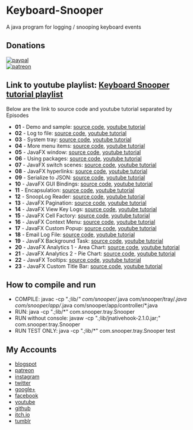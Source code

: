 # Keyboard-Snooper
A java program for logging / snooping keyboard events

## Donations
[![paypal](https://www.paypalobjects.com/en_US/i/btn/btn_donate_SM.gif)](https://www.paypal.me/doppelgunner)  
[![patreon](https://c5.patreon.com/external/logo/logomarkOrange.svg)](https://www.patreon.com/doppelgunner)

## Link to youtube playlist: [Keyboard Snooper tutorial playlist](https://www.youtube.com/watch?v=QcEAiVRO6xk&list=PLlRMSK1suXjNzJYi2LFrcizgV9mSUto6x)
Below are the link to source code and youtube tutorial separated by Episodes
* **01** - Demo and sample: [source code](https://github.com/doppelgunner/Keyboard-Snooper/tree/Snooper_01), [youtube tutorial](https://youtu.be/QcEAiVRO6xk)
* **02** - Log to file: [source code](https://github.com/doppelgunner/Keyboard-Snooper/tree/Snooper_02), [youtube tutorial](https://youtu.be/Y72M0DnOPew)
* **03** - System tray: [source code](https://github.com/doppelgunner/Keyboard-Snooper/tree/Snooper_03), [youtube tutorial](https://youtu.be/QUlm5h9sscg)
* **04** - More menu items: [source code](https://github.com/doppelgunner/Keyboard-Snooper/tree/Snooper_04), [youtube tutorial](https://youtu.be/8qMEgWnZVqg)
* **05** - JavaFX window: [source code](https://github.com/doppelgunner/Keyboard-Snooper/tree/Snooper_05), [youtube tutorial](https://youtu.be/AXeCsdYh2dY)
* **06** - Using packages: [source code](https://github.com/doppelgunner/Keyboard-Snooper/tree/Snooper_06), [youtube tutorial](https://youtu.be/Pf_l3bMCEo4)
* **07** - JavaFX switch scenes: [source code](https://github.com/doppelgunner/Keyboard-Snooper/tree/Snooper_07), [youtube tutorial](https://youtu.be/Nkv9X12WpkQ)
* **08** - JavaFX hyperlinks: [source code](https://github.com/doppelgunner/Keyboard-Snooper/tree/Snooper_08), [youtube tutorial](https://youtu.be/vqZ7B2rgssc)
* **09** - Serialize to JSON: [source code](https://github.com/doppelgunner/Keyboard-Snooper/tree/Snooper_09), [youtube tutorial](https://youtu.be/shsNVGtvWWY)
* **10** - JavaFX GUI Bindings: [source code](https://github.com/doppelgunner/Keyboard-Snooper/tree/Snooper_10), [youtube tutorial](https://youtu.be/kKpPnneWIYk)
* **11** - Encapsulation: [source code](https://github.com/doppelgunner/Keyboard-Snooper/tree/Snooper_11), [youtube tutorial](https://youtu.be/ncZF_D8m0l8)
* **12** - SnoopLog Reader: [source code](https://github.com/doppelgunner/Keyboard-Snooper/tree/Snooper_12), [youtube tutorial](https://youtu.be/Vead9l0PDrM)
* **13** - JavaFX Pagination: [source code](https://github.com/doppelgunner/Keyboard-Snooper/tree/Snooper_13), [youtube tutorial](https://youtu.be/DGG8O-KHN6I)
* **14** - JavaFX View Key Logs: [source code](https://github.com/doppelgunner/Keyboard-Snooper/tree/Snooper_14), [youtube tutorial](https://youtu.be/6JA-HImuM2g)
* **15** - JavaFX Cell Factory: [source code](https://github.com/doppelgunner/Keyboard-Snooper/tree/Snooper_15), [youtube tutorial](https://youtu.be/KEGwOLwvtKI)
* **16** - JavaFX Context Menu: [source code](https://github.com/doppelgunner/Keyboard-Snooper/tree/Snooper_16), [youtube tutorial](https://youtu.be/UVSnubkkbq0)
* **17** - JavaFX Custom Popup: [source code](https://github.com/doppelgunner/Keyboard-Snooper/tree/Snooper_17), [youtube tutorial](https://youtu.be/qPyLfyflk_Q)
* **18** - Email Log File: [source code](https://github.com/doppelgunner/Keyboard-Snooper/tree/Snooper_18), [youtube tutorial](https://youtu.be/yYcqV_xK9wg)
* **19** - JavaFX Background Task: [source code](https://github.com/doppelgunner/Keyboard-Snooper/tree/Snooper_19), [youtube tutorial](https://youtu.be/bkcOqwu5nu4)
* **20** - JavaFX Analytics 1 - Area Chart: [source code](https://github.com/doppelgunner/Keyboard-Snooper/tree/Snooper_20), [youtube tutorial](https://youtu.be/QeJsckXk6jo)
* **21** - JavaFX Analytics 2 - Pie Chart: [source code](https://github.com/doppelgunner/Keyboard-Snooper/tree/Snooper_21), [youtube tutorial](https://youtu.be/JoZxqRpsaDU)
* **22** - JavaFX Tooltips: [source code](https://github.com/doppelgunner/Keyboard-Snooper/tree/Snooper_22), [youtube tutorial](https://youtu.be/Mtgt_7ePmc4)
* **23** - JavaFX Custom Title Bar: [source code](https://github.com/doppelgunner/Keyboard-Snooper/tree/Snooper_23), [youtube tutorial](https://youtu.be/UzbqiAfqTKg)




## How to compile and run
  * COMPILE: javac -cp ".;lib/*" com/snooper/*.java com/snooper/tray/*.java com/snooper/app/*.java com/snooper/app/controller/*.java 
  * RUN: java -cp ".;lib/*" com.snooper.tray.Snooper
  * RUN without console: javaw -cp ".;lib/jnativehook-2.1.0.jar;" com.snooper.tray.Snooper
  * RUN TEST ONLY: java -cp ".;lib/*" com.snooper.tray.Snooper test

## My Accounts 
  * [blogspot](http://doppelgunner.blogspot.com/)
  * [patreon](https://www.patreon.com/doppelgunner)
  * [instagram](https://www.instagram.com/doppelgunner/)
  * [twitter](https://twitter.com/doppelgunner)
  * [google+](https://plus.google.com/u/0/111975005561843752356/posts)
  * [facebook](https://www.facebook.com/doppelgunner)
  * [youtube](https://www.youtube.com/channel/UCjd_DY1LawVuZuLteDbVabQ)
  * [github](https://github.com/doppelgunner)
  * [itch.io](https://doppelgunner.itch.io/)
  * [tumblr](https://doppelgunner.tumblr.com/)
